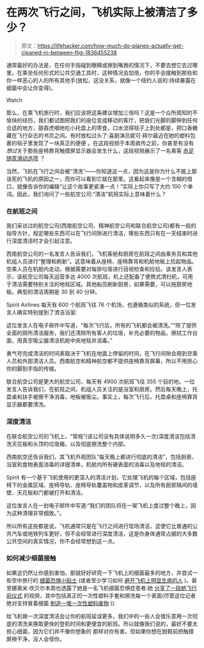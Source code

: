 # 在两次飞行之间，飞机实际上被清洁了多少？

> 原文：<https://lifehacker.com/how-much-do-planes-actually-get-cleaned-in-between-flig-1836455238>

通常最好的办法是，在任何手指碰到眼睛或擦到嘴唇的情况下，不要去想它去过哪里。在乘坐任何形式的公共交通工具时，这种情况会加倍，你的手会接触到那些和你一样恶心的人的所有其他手(放松，这没关系，就像一个纽约人说的:持续暴露在细菌中会让你变得)。

Watch

那么，在乘飞机旅行时，我们应该把这条建议增加三倍吗？这是一个众所周知的不愉快的经历，我们都试图把我们的座位变成移动的客厅，把我们光脚的脚伸到任何合适的地方，狼吞虎咽地吃小托盘上的零食，口水流得毯子上到处都是，把口香糖藏在飞行杂志的书页之间。有时放松过头了:喜剧演员妮可·拜尔最近在她的塑料包裹的毯子里发现了一块真正的便便 。在这段视频于本周疯传之前，你甚至有没有*想过*关于那些座椅靠背触摸屏显示器会发生什么，这段视频展示了一名乘客 [赤足随意滑动选项](https://twitter.com/alafairburke/status/1150885580869447680?ref_src=twsrc%5Etfw%7Ctwcamp%5Etweetembed%7Ctwterm%5E1150885580869447680&ref_url=https%3A%2F%2Fmashable.com%2Farticle%2Fplane-foot-swiping-screen%2F) ？

当然，飞机在飞行之间会被“清洗”——你知道这一点，因为这是你为什么不能上那该死的飞机的原因之一，而你可以看到它就在那里。这看起来像是一个含糊的借口，就像告诉你的编辑“让这个故事更紧凑一点！”实际上你只写了大约 100 个单词。因此，我们询问了一些航空公司:“清洁”航班实际上意味着什么？

### **在航班之间**

我们采访过的航空公司(西南航空公司、精神航空公司和联合航空公司)都有一般的指导方针，规定哪些东西可以在飞行间隙进行清洁，哪些东西只有在一天结束时进行深度清洁时才会引起注意。

西南航空公司的一名发言人告诉我们，飞机客舱和厨房在航班之间由乘务员和其他机组人员进行“整理和刷新”。这意味着从座椅、座椅靠背和机舱地板上捡起物品。空乘人员在机舱内走动，根据需要对每排垃圾进行目视检查和捡拾。该发言人表示，该航空公司每天运营多达 4000 次航班，机上还配备了便携式清扫机，可用于清洁需要特别关注的地毯区域。其他船员刷新厨房，如果需要，可以拖厨房地板。典型的清洁周期是 30 到 40 分钟。

Spirit Airlines 每天有 600 个航班飞往 76 个机场，也遵循类似的系统，但一位发言人确实特别提到了清洁浴室:

这位发言人在电子邮件中写道，“每次飞行后，所有的飞机都会被清洗。”“除了提供全面的厕所清洁服务，我们还清除所有客人的垃圾，补充必要的物品，擦拭工作台面，用真空吸尘器清洁机舱中央地毯并消毒。”

勇气号完成清洁的时间表取决于飞机在地面上停留的时间，在飞行间隙会用到空乘人员和外部清洁人员。西南航空和精神航空都不提供座椅靠背屏幕，所以不用担心你的脚到手指的传输。

联合航空公司是更大的航空公司，每天有 4900 次航班飞往 355 个目的地。一位发言人告诉我们，在航班之间，机组人员关注的是浴室和厨房。然后每天晚上，托盘桌和扶手被擦干净消毒，地板被吸尘。事实上，每次飞行后，托盘桌和座椅靠背显示器都要清洗。

### **深度清洁**

在联合航空公司的飞机上，“常规”(该公司没有具体说明多久一次)深度清洁包括清洗天花板和头顶的垃圾箱，以及彻底擦洗整个内部。

西南航空还告诉我们，其飞机外观团队“每天晚上都进行彻底的清洁”，包括厨房、浴室和食物表面消毒的详细清单，机舱内所有硬表面的消毒以及地毯的清洁。

Spirit 有一个基于飞机使用的更深入的清洁计划，它处理飞机的每个区域，包括座椅下的金属区域、座椅导轨、座椅导轨覆盖物和皮革调节，以及所有厨房隔间的墙壁、天花板和门都被打开和清洁。

这位发言人在一封电子邮件中写道:“我们的团队将在一架飞机上度过整个晚上，因为这种清理非常细致。”。

所以所有这些都是说，飞机通常只是在飞行之间进行现场清洁，这使它比普通的公共汽车或地铁列车更好，但不会经常进行深度清洁，这是你身体通常占据的大多数公共空间的真实情况，你不会经常想到这一点。

### **如何减少细菌接触**

如果这仍然让你感到害怕，那就好好研究一下飞机上的细菌最多的地方，并尝试一些空中旅行的 [细菌恐惧小贴士](https://lifehacker.com/the-germaphobe-s-guide-to-airplane-travel-1794879906) (或者至少学习如何 [避开飞机上明显生病的人](https://lifehacker.com/how-to-avoid-getting-the-flu-on-an-airplane-1822265077) )。甚至娜奥米·坎贝尔本周也透露了她是一名飞机细菌恐惧症患者:她 [分享了一段她飞行前仪式](https://people.com/style/naomi-campbell-airport-routine-video/) 的视频，其中包括真正的一次性塑料手套和擦洗每一个表面(尽管这位记者绝对支持冒着细菌 [制造一堆一次性塑料废物](https://lifehacker.com/how-to-waste-less-plastic-this-summer-1826260480) )).

给飞机做一次深度清洁会让你的航班延误更多，我们中的一些人会很乐意用一次彻底的清洗来换取更快的登机时间和更便宜的航班。所以就像我们说的，最好不要太担心细菌，因为它们并不像你想象的 那样对你有害。但如果你想在脱鞋前把触摸屏擦干净，没人会怪你。